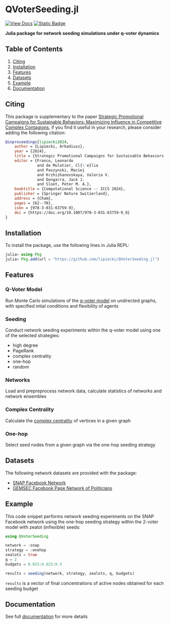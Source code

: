 # QVoterSeeding.jl
[![View Docs](https://img.shields.io/badge/View-Docs-blue)](https://lipiecki.github.io/QVoterSeeding.jl/)
[![Static Badge](https://img.shields.io/badge/View-Paper-red)](https://doi.org/10.1007/978-3-031-63759-9_8)

**Julia package for network seeding simulations under q-voter dynamics**

## Table of Contents
1. [Citing](#citing)
2. [Installation](#installation)
3. [Features](#features)
4. [Datasets](#datasets)
5. [Example](#example)
6. [Documentation](#documentation)

## Citing
This package is supplementary to the paper [Strategic Promotional Campaigns for Sustainable Behaviors: Maximizing Influence in Competitive Complex Contagions](https://doi.org/10.1007/978-3-031-63759-9_8), if you find it useful in your research, please consider adding the following citation:

```bibtex
@inproceedings{lipiecki2024,
    author = {Lipiecki, Arkadiusz},
    year = {2024},
    title = {Strategic Promotional Campaigns for Sustainable Behaviors: Maximizing Influence in Competitive Complex Contagions},
    editor = {Franco, Leonardo
              and de Mulatier, Cl{\'e}lia
              and Paszynski, Maciej
              and Krzhizhanovskaya, Valeria V.
              and Dongarra, Jack J.
              and Sloot, Peter M. A.},
    booktitle = {Computational Science -- ICCS 2024},
    publisher = {Springer Nature Switzerland},
    address = {Cham},
    pages = {62--70},
    isbn = {978-3-031-63759-9},
    doi = {https://doi.org/10.1007/978-3-031-63759-9_8}
}
```

## Installation
To install the package, use the following lines in Julia REPL:

```julia
julia> using Pkg
julia> Pkg.add(url = "https://github.com/lipiecki/QVoterSeeding.jl")
```

## Features

### Q-Voter Model
Run Monte Carlo simulations of the [q-voter model](https://doi.org/10.1103/PhysRevE.80.041129) on undirected graphs, with specified intial conditions and flexibility of agents

### Seeding
Conduct network seeding experiments within the q-voter model using one of the selected strategies:
- high degree
- PageRank
- complex centrality
- one-hop
- random

### Networks
Load and prepreprocess network data, calculate statistics of networks and network ensembles

### Complex Centrality
Calculate the [complex centrality](https://doi.org/10.1038/s41467-021-24704-6) of vertices in a given graph

### One-hop
Select seed nodes from a given graph via the one-hop seeding strategy

## Datasets
The following network datasets are provided with the package:
- [SNAP Facebook Network](https://snap.stanford.edu/data/ego-Facebook.html)
- [GEMSEC Facebook Page Network of Politicians](https://snap.stanford.edu/data/gemsec-Facebook.html)

## Example
This code snippet performs network seeding experiments on the SNAP Facebook network using the one-hop seeding strategy within the 2-voter model with zealot (inflexible) seeds:

```julia
using QVoterSeeding

network = :snap
strategy = :onehop
zealots = true
q = 2
budgets = 0.025:0.025:0.5

results = seeding(network, strategy, zealots, q, budgets)
```
`results` is a vector of final concentrations of active nodes obtained for each seeding budget

## Documentation
See full [documentation](https://lipiecki.github.io/QVoterSeeding.jl/) for more details
